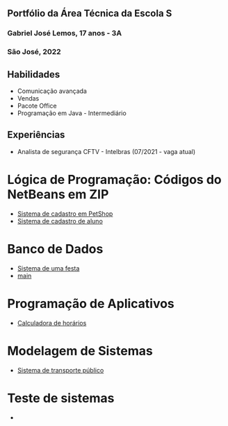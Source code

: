 ## Portfólio da Área Técnica da Escola S
### Gabriel José Lemos, 17 anos - 3A
### São José, 2022

## Habilidades
- Comunicação avançada
- Vendas
- Pacote Office
- Programação em Java - Intermediário

## Experiências 
  - Analista de segurança CFTV - Intelbras (07/2021 - vaga atual)

# Lógica de Programação: Códigos do NetBeans em ZIP
- [Sistema de cadastro em PetShop](LogicaDeProgramacao/PetShop)
- [Sistema de cadastro de aluno](LogicaDeProgramacao/Aula2A)

# Banco de Dados 
- [Sistema de uma festa](BancodeDados/FestaNaPiscina)
- [main](Loja-20220718T030001Z-001.zip)

# Programação de Aplicativos
- [Calculadora de horários](ProgramacaoDeAplicativos/CalculadoraDeHoras)

# Modelagem de Sistemas
- [Sistema de transporte público](ModelagemDeSistemas/SistemaTransportePublico)

# Teste de sistemas 

- []()
